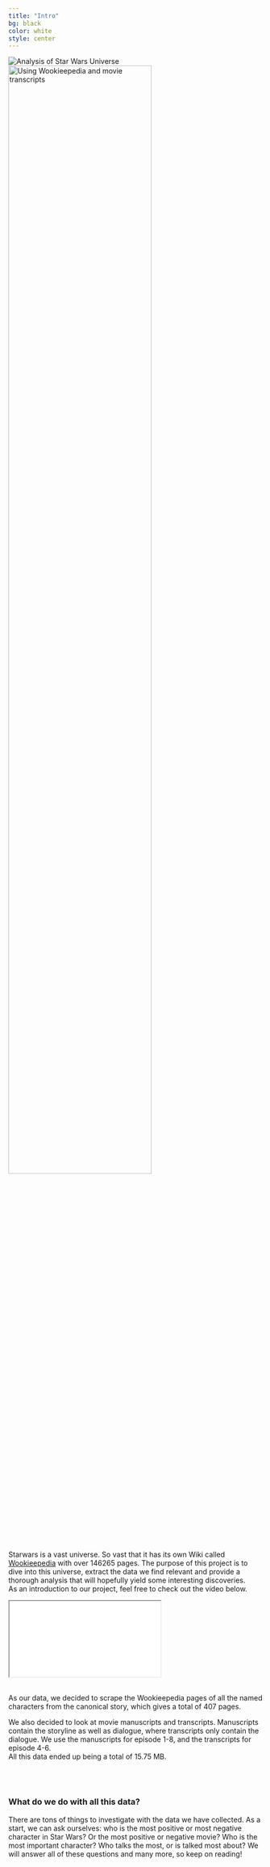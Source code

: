 ```yaml
---
title: "Intro"
bg: black
color: white
style: center
---
```


<img src="img/icons/sw_logo.png" alt="Analysis of Star Wars Universe">
<img src="img/icons/subtitle.png" alt="Using Wookieepedia and movie transcripts" width="75%">

<p style="text-align: left;">

Starwars is a vast universe. So vast that it has its own Wiki called <a href="http://starwars.wikia.com/wiki/Main_Page">Wookieepedia</a> with over 146265 pages. The purpose of this project is to dive into this universe, extract the data we find relevant and provide a thorough analysis that will hopefully yield some interesting discoveries.
<br>
As an introduction to our project, feel free to check out the video below.
</p>
<div class="icontain"><iframe src="//www.youtube.com/embed/1MW30_H34g0" allowfullscreen></iframe></div>

<br>

<p style="text-align: left;">
As our data, we decided to scrape the Wookieepedia pages of all the named characters from the canonical story, which gives a total of 407 pages.
<br>

We also decided to look at movie manuscripts and transcripts. Manuscripts contain the storyline as well as dialogue, where transcripts only contain the dialogue. We use the manuscripts for episode 1-8, and the transcripts for episode 4-6.
<br>
All this data ended up being a total of 15.75 MB.

<br>
<br>

<h3>What do we do with all this data?</h3>
<p style="text-align: left;">
There are tons of things to investigate with the data we have collected. As a start, we can ask ourselves: who is the most positive or most negative character in Star Wars? Or the most positive or negative movie? Who is the most important character? Who talks the most, or is talked most about? We will answer all of these questions and many more, so keep on reading!
</p>